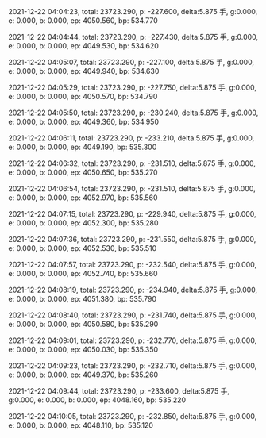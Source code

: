 2021-12-22 04:04:23, total: 23723.290, p: -227.600, delta:5.875 手, g:0.000, e: 0.000, b: 0.000, ep: 4050.560, bp: 534.770

2021-12-22 04:04:44, total: 23723.290, p: -227.430, delta:5.875 手, g:0.000, e: 0.000, b: 0.000, ep: 4049.530, bp: 534.620

2021-12-22 04:05:07, total: 23723.290, p: -227.100, delta:5.875 手, g:0.000, e: 0.000, b: 0.000, ep: 4049.940, bp: 534.630

2021-12-22 04:05:29, total: 23723.290, p: -227.750, delta:5.875 手, g:0.000, e: 0.000, b: 0.000, ep: 4050.570, bp: 534.790

2021-12-22 04:05:50, total: 23723.290, p: -230.240, delta:5.875 手, g:0.000, e: 0.000, b: 0.000, ep: 4049.360, bp: 534.950

2021-12-22 04:06:11, total: 23723.290, p: -233.210, delta:5.875 手, g:0.000, e: 0.000, b: 0.000, ep: 4049.190, bp: 535.300

2021-12-22 04:06:32, total: 23723.290, p: -231.510, delta:5.875 手, g:0.000, e: 0.000, b: 0.000, ep: 4050.650, bp: 535.270

2021-12-22 04:06:54, total: 23723.290, p: -231.510, delta:5.875 手, g:0.000, e: 0.000, b: 0.000, ep: 4052.970, bp: 535.560

2021-12-22 04:07:15, total: 23723.290, p: -229.940, delta:5.875 手, g:0.000, e: 0.000, b: 0.000, ep: 4052.300, bp: 535.280

2021-12-22 04:07:36, total: 23723.290, p: -231.550, delta:5.875 手, g:0.000, e: 0.000, b: 0.000, ep: 4052.530, bp: 535.510

2021-12-22 04:07:57, total: 23723.290, p: -232.540, delta:5.875 手, g:0.000, e: 0.000, b: 0.000, ep: 4052.740, bp: 535.660

2021-12-22 04:08:19, total: 23723.290, p: -234.940, delta:5.875 手, g:0.000, e: 0.000, b: 0.000, ep: 4051.380, bp: 535.790

2021-12-22 04:08:40, total: 23723.290, p: -231.740, delta:5.875 手, g:0.000, e: 0.000, b: 0.000, ep: 4050.580, bp: 535.290

2021-12-22 04:09:01, total: 23723.290, p: -232.770, delta:5.875 手, g:0.000, e: 0.000, b: 0.000, ep: 4050.030, bp: 535.350

2021-12-22 04:09:23, total: 23723.290, p: -232.710, delta:5.875 手, g:0.000, e: 0.000, b: 0.000, ep: 4049.370, bp: 535.260

2021-12-22 04:09:44, total: 23723.290, p: -233.600, delta:5.875 手, g:0.000, e: 0.000, b: 0.000, ep: 4048.160, bp: 535.220

2021-12-22 04:10:05, total: 23723.290, p: -232.850, delta:5.875 手, g:0.000, e: 0.000, b: 0.000, ep: 4048.110, bp: 535.120